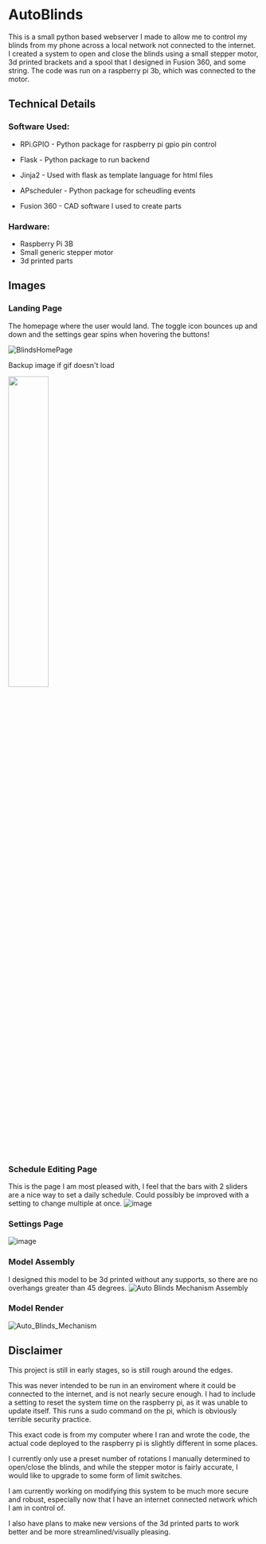 # AutoBlinds
This is a small python based webserver I made to allow me to control my blinds from my phone across a local network not connected to the internet. 
I created a system to open and close the blinds using a small stepper motor, 3d printed brackets and a spool that I designed in Fusion 360, and some string.
The code was run on a raspberry pi 3b, which was connected to the motor.

## Technical Details
### Software Used:
- RPi.GPIO - Python package for raspberry pi gpio pin control
- Flask - Python package to run backend
- Jinja2 - Used with flask as template language for html files
- APscheduler - Python package for scheudling events

- Fusion 360 - CAD software I used to create parts

### Hardware:
- Raspberry Pi 3B
- Small generic stepper motor
- 3d printed parts

## Images
### Landing Page
The homepage where the user would land.
The toggle icon bounces up and down and the settings gear spins when hovering the buttons!

![BlindsHomePage](https://user-images.githubusercontent.com/38133364/201731430-bcdf8408-5346-4ae7-b47b-e12ee5c5af38.gif)

Backup image if gif doesn't load

<img src="https://user-images.githubusercontent.com/38133364/201730252-27e24f9a-0c54-40f6-b72b-b99c98e22234.png" width=40% height=40%>


### Schedule Editing Page
This is the page I am most pleased with, I feel that the bars with 2 sliders are a nice way to set a daily schedule. Could possibly be improved with a setting to change multiple at once.
![image](https://user-images.githubusercontent.com/38133364/201731722-65e97ea3-a3f8-4cfe-b9b9-f2d0b8a9bf5a.png)


### Settings Page
![image](https://user-images.githubusercontent.com/38133364/201731578-56551f0e-6d51-4f51-bb5b-129222b0b91f.png)

### Model Assembly
I designed this model to be 3d printed without any supports, so there are no overhangs greater than 45 degrees.
![Auto Blinds Mechanism Assembly](https://user-images.githubusercontent.com/38133364/201802248-b2736dcf-68eb-4f03-b871-a6fc5a6997fd.gif)

### Model Render
![Auto_Blinds_Mechanism](https://user-images.githubusercontent.com/38133364/201983353-faac8c67-2bc5-4698-945d-e50d93e655a7.png)

## Disclaimer
This project is still in early stages, so is still rough around the edges.

This was never intended to be run in an enviroment where it could be connected to the internet, and is not nearly secure enough. 
I had to include a setting to reset the system time on the raspberry pi, as it was unable to update itself. This runs a sudo command on the pi, which is obviously terrible security practice.

This exact code is from my computer where I ran and wrote the code, the actual code deployed to the raspberry pi is slightly different in some places.

I currently only use a preset number of rotations I manually determined to open/close the blinds, and while the stepper motor is fairly accurate, I would like to upgrade to some form of limit switches.

I am currently working on modifying this system to be much more secure and robust, especially now that I have an internet connected network which I am in control of.

I also have plans to make new versions of the 3d printed parts to work better and be more streamlined/visually pleasing. 

